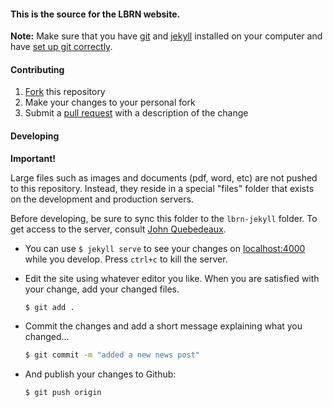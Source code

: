 #### This is the source for the LBRN website.

**Note:** Make sure that you have [git](http://git-scm.com/) and [jekyll](http://jekyllrb.com/) installed on your computer and have [set up git correctly](https://help.github.com/articles/set-up-git).

#### Contributing

1. [Fork](https://help.github.com/articles/fork-a-repo) this repository
2. Make your changes to your personal fork
3. Submit a [pull request](https://help.github.com/articles/using-pull-requests) with a description of the change


#### Developing

**Important!**

Large files such as images and documents (pdf, word, etc) are not pushed to this repository. Instead, they reside in a special "files" folder that exists on the development and production servers.

Before developing, be sure to sync this folder to the `lbrn-jekyll` folder. To get access to the server, consult [John Quebedeaux](mailto:johnq@lsu.edu).


- You can use `$ jekyll serve` to see your changes on [localhost:4000](http://localhost:4000) while you develop. Press `ctrl+c` to kill the server.

- Edit the site using whatever editor you like. When you are satisfied with your change, add your changed files.
    ```bash
    $ git add .
    ```

- Commit the changes and add a short message explaining what you changed...
    ```bash
    $ git commit -m "added a new news post"
    ```

- And publish your changes to Github:
    ```bash
    $ git push origin
    ```
